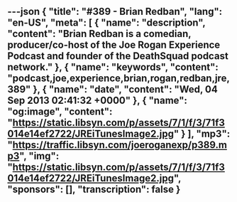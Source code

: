 ---json
{
  "title": "#389 - Brian Redban",
  "lang": "en-US",
  "meta": [
    {
      "name": "description",
      "content": "Brian Redban is a comedian, producer/co-host of the Joe Rogan Experience Podcast and founder of the DeathSquad podcast network."
    },
    {
      "name": "keywords",
      "content": "podcast,joe,experience,brian,rogan,redban,jre,389"
    },
    {
      "name": "date",
      "content": "Wed, 04 Sep 2013 02:41:32 +0000"
    },
    {
      "name": "og:image",
      "content": "https://static.libsyn.com/p/assets/7/1/f/3/71f3014e14ef2722/JREiTunesImage2.jpg"
    }
  ],
  "mp3": "https://traffic.libsyn.com/joeroganexp/p389.mp3",
  "img": "https://static.libsyn.com/p/assets/7/1/f/3/71f3014e14ef2722/JREiTunesImage2.jpg",
  "sponsors": [],
  "transcription": false
}
---
<episode-header />

<timemark seconds="0" />

<transcribe-call-to-action />

<episode-footer />